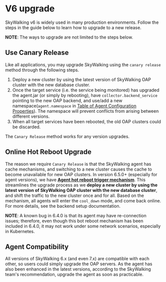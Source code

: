 # V6 upgrade
SkyWalking v6 is widely used in many production environments. Follow the steps in the guide below to learn how to upgrade to a new release.

**NOTE**: The ways to upgrade are not limited to the steps below. 

## Use Canary Release
Like all applications, you may upgrade SkyWalking using the `canary release` method through the following steps.
1. Deploy a new cluster by using the latest version of SkyWalking OAP cluster with the new database cluster.
1. Once the target service (i.e. the service being monitored) has upgraded the agent.jar (or simply by rebooting), have `collector.backend_service`
pointing to the new OAP backend, and use/add a new namespace(`agent.namespace` in [Table of Agent Configuration Properties](../setup/service-agent/java-agent/README.md#table-of-agent-configuration-properties)).
The namespace will prevent conflicts from arising between different versions.
1. When all target services have been rebooted, the old OAP clusters could be discarded.

The `Canary Release` method works for any version upgrades.

## Online Hot Reboot Upgrade
The reason we require `Canary Release` is that the SkyWalking agent has cache mechanisms, and switching to a new cluster causes the 
cache to become unavailable for new OAP clusters.
In version 6.5.0+ (especially for agent versions), we have [**Agent hot reboot trigger mechanism**](../setup/backend/backend-setup.md#agent-hot-reboot-trigger-mechanism-in-oap-server-upgrade).
This streamlines the upgrade process as we **deploy a new cluster by using the latest version of SkyWalking OAP cluster with the new database cluster**,
and shift the traffic to the new cluster once and for all. Based on the mechanism, all agents will enter the `cool_down` mode, and come
back online. For more details, see the backend setup documentation.

**NOTE**: A known bug in 6.4.0 is that its agent may have re-connection issues; therefore, even though this bot reboot mechanism has been included in 6.4.0, it may not work under some network scenarios, especially in Kubernetes.

## Agent Compatibility
All versions of SkyWalking 6.x (and even 7.x) are compatible with each other, so users could simply upgrade the OAP servers. 
As the agent has also been enhanced in the latest versions, according to the SkyWalking team's recommendation, upgrade the agent as soon as practicable.

